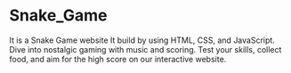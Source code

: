 # Snake_Game
It is a Snake Game website It build by using HTML, CSS, and JavaScript. Dive into nostalgic gaming with music and scoring. Test your skills, collect food, and aim for the high score on our interactive website.
